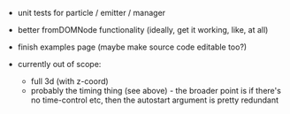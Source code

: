 - unit tests for particle / emitter / manager
- better fromDOMNode functionality (ideally, get it working, like, at all) 
- finish examples page (maybe make source code editable too?)

- currently out of scope:
  - full 3d (with z-coord)
  - probably the timing thing (see above) - the broader point is if there's no time-control etc, then the autostart argument is pretty redundant